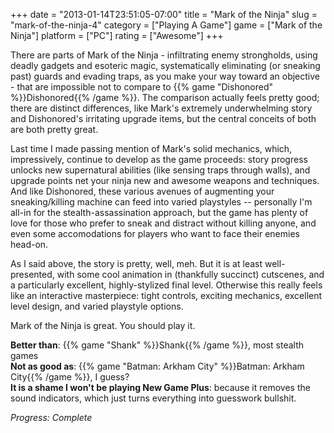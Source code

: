 +++
date = "2013-01-14T23:51:05-07:00"
title = "Mark of the Ninja"
slug = "mark-of-the-ninja-4"
category = ["Playing A Game"]
game = ["Mark of the Ninja"]
platform = ["PC"]
rating = ["Awesome"]
+++

There are parts of Mark of the Ninja - infiltrating enemy strongholds, using deadly gadgets and esoteric magic, systematically eliminating (or sneaking past) guards and evading traps, as you make your way toward an objective - that are impossible not to compare to {{% game "Dishonored" %}}Dishonored{{% /game %}}.  The comparison actually feels pretty good; there are distinct differences, like Mark's extremely underwhelming story and Dishonored's irritating upgrade items, but the central conceits of both are both pretty great.

Last time I made passing mention of Mark's solid mechanics, which, impressively, continue to develop as the game proceeds: story progress unlocks new supernatural abilities (like sensing traps through walls), and upgrade points net your ninja new and awesome weapons and techniques.  And like Dishonored, these various avenues of augmenting your sneaking/killing machine can feed into varied playstyles -- personally I'm all-in for the stealth-assassination approach, but the game has plenty of love for those who prefer to sneak and distract without killing anyone, and even some accomodations for players who want to face their enemies head-on.

As I said above, the story is pretty, well, meh.  But it is at least well-presented, with some cool animation in (thankfully succinct) cutscenes, and a particularly excellent, highly-stylized final level.  Otherwise this really feels like an interactive masterpiece: tight controls, exciting mechanics, excellent level design, and varied playstyle options.

Mark of the Ninja is great.  You should play it.

<b>Better than</b>: {{% game "Shank" %}}Shank{{% /game %}}, most stealth games  
<b>Not as good as</b>: {{% game "Batman: Arkham City" %}}Batman: Arkham City{{% /game %}}, I guess?  
<b>It is a shame I won't be playing New Game Plus</b>: because it removes the sound indicators, which just turns everything into guesswork bullshit.

<i>Progress: Complete</i>
